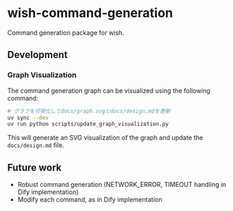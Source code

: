 # wish-command-generation

Command generation package for wish.

## Development

### Graph Visualization

The command generation graph can be visualized using the following command:

```bash
# グラフを可視化してdocs/graph.svgとdocs/design.mdを更新
uv sync --dev
uv run python scripts/update_graph_visualization.py
```

This will generate an SVG visualization of the graph and update the `docs/design.md` file.

## Future work

- Robust command generation (NETWORK_ERROR, TIMEOUT handling in Dify implementation)
- Modify each command, as in Dify implementation
